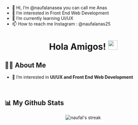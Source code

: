 - 👋 Hi, I’m @naufalanasea you can call me Anas
- 👀 I’m interested in Front End Web Development 
- 🌱 I’m currently learning UI/UX
- 📫 How to reach me 
Instagram : @naufalanas25

<h1 align="center">Hola Amigos! <img src="https://raw.githubusercontent.com/MartinHeinz/MartinHeinz/master/wave.gif" width="30px" height="30px"></h1>

## 🙋‍♂️ About Me

- 🔭 I’m interested in **UI/UX and Front End Web Development** 

<br />

## 📊 My Github Stats

<p align="center">
    <img title="Streak Stats" alt="naufal's streak" src="[https://github-readme-streak-stats.herokuapp.com/?user=naufalanasea](https://github-readme-streak-stats.herokuapp.com/?user=naufalanasea)&theme=black-ice&hide_border=true&stroke=0000&background=060A0CD0"/>
    </a>
<br/>
</p>
